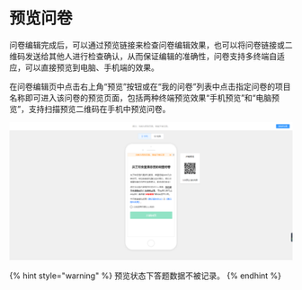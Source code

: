 # 预览问卷

问卷编辑完成后，可以通过预览链接来检查问卷编辑效果，也可以将问卷链接或二维码发送给其他人进行检查确认，从而保证编辑的准确性，问卷支持多终端自适应，可以直接预览到电脑、手机端的效果。

在问卷编辑页中点击右上角“预览”按钮或在“我的问卷”列表中点击指定问卷的项目名称即可进入该问卷的预览页面，包括两种终端预览效果“手机预览”和“电脑预览”，支持扫描预览二维码在手机中预览问卷。

![&#x9884;&#x89C8;&#x95EE;&#x5377;](../.gitbook/assets/image%20%28199%29.png)



{% hint style="warning" %}
预览状态下答题数据不被记录。
{% endhint %}

